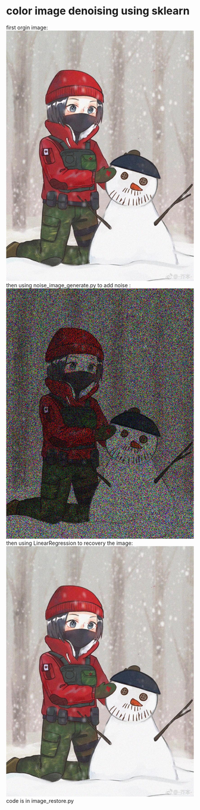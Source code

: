 # color image denoising using sklearn
first orgin image:     
![A.png](A.png)     
then using noise_image_generate.py to add noise :        
![A_noise.png](A_noise.png)      
then using LinearRegression to recovery the image:           
![A_recover.png](A_recover.png)      
code is in image_restore.py
